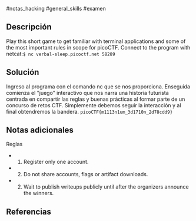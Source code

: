 #notas_hacking #general_skills #examen
## Descripción

Play this short game to get familiar with terminal applications and some of the most important rules in scope for picoCTF.
Connect to the program with netcat:`$ nc verbal-sleep.picoctf.net 58289`

## Solución

Ingreso al programa con el comando nc que se nos proporciona.
Enseguida comienza el "juego" interactivo que nos narra una historia futurista centrada en compartir las reglas y buenas prácticas al formar parte de un concurso de retos CTF.
Simplemente debemos seguir la interacción y al final obtendremos la bandera.
`picoCTF{m1113n1um_3d1710n_2d78cdd9}`

## Notas adicionales

Reglas
- 1. Register only one account.
- 2. Do not share accounts, flags or artifact downloads.
- 2. Wait to publish writeups publicly until after the organizers announce the winners.

## Referencias